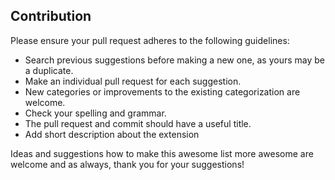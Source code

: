 ## Contribution

Please ensure your pull request adheres to the following guidelines:

* Search previous suggestions before making a new one, as yours may be a duplicate.
* Make an individual pull request for each suggestion.
* New categories or improvements to the existing categorization are welcome.
* Check your spelling and grammar.
* The pull request and commit should have a useful title.
* Add short description about the extension

Ideas and suggestions how to make this awesome list more awesome are welcome and as always, thank you for your suggestions!


